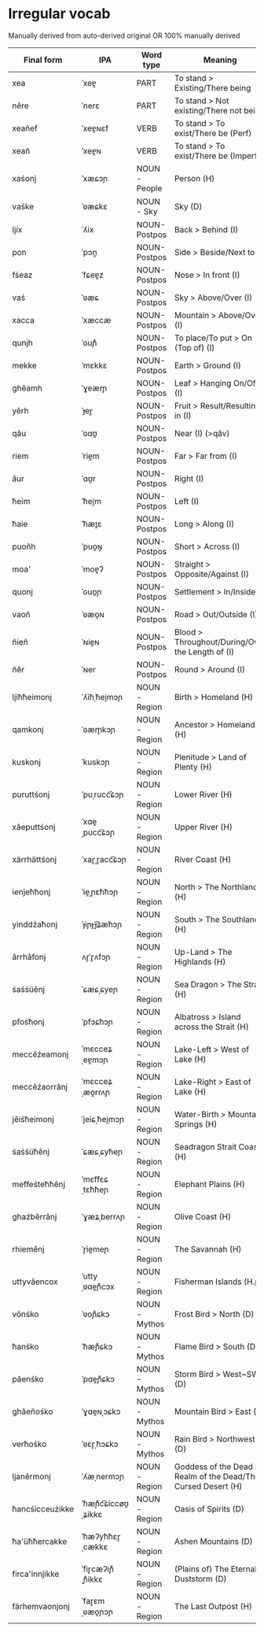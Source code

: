 
# Irregular vocab

Manually derived from auto-derived original OR 100% manually derived

|Final form|IPA|Word type|Meaning|Original form|Middle Form|Regular Form|
|---|---|---|---|---|---|---|
|xea|ˈxeɐ̯|PART|To stand > Existing/There being|xê|ˈxiː|arrhea|
|nêre|ˈnerɛ|PART|To stand > Not existing/There not being|jîxê|ˈjĩɣɘː|nêre|
|xeañef|ˈxeɐ̯ɴɛf|VERB|To stand > To exist/There be (Perf)|xêñef|ˈxiːŋɐf|arrheañef|
|xeañ|ˈxeɐ̯ɴ|VERB|To stand > To exist/There be (Imperf)|xêñ|ˈxiːŋ|arrheañ|
|xaśonj|ˈxæɕɔɲ|NOUN - People|Person (H)|xelakân|ˈxɛɬkɑːn|arrhaśonj|
|vaśke|ˈʋæɕkɛ|NOUN - Sky|Sky (D)|valanâtoche|ˈvæɬˌn̥aːd̚d͡ʒɐ|vaśnjaogge|
|ljix|ˈʎix|NOUN-Postpos|Back > Behind (I)|lijam|ˈliççæm̥|ljixxamh|
|pon|ˈpɔn̥|NOUN-Postpos|Side > Beside/Next to (I)|ponhen|ˈpɔn̥ħɐn̥|ponħonjh|
|fśeaz|ˈfɕeɐ̯z|NOUN-Postpos|Nose > In front (I)|flezchâma|ˈfɬɛːzˌd͡ʒaːmæ|fśeazgaoma|
|vaś|ˈʋæɕ|NOUN-Postpos|Sky > Above/Over (I)|valanâton|ˈvæɬˌn̥aːd̚ɐn̥|vaśnjaonjenjh|
|xacca|ˈxæccæ|NOUN-Postpos|Mountain > Above/Over (I)|xetaq|ˈxɛt̚tæq̚|arrhacca|
|qunjh|ˈɢuɲ̊|NOUN-Postpos|To place/To put > On (Top of) (I)|qutun|ˈqut̚tun̥|quttunjh|
|mekke|ˈmɛkkɛ|NOUN-Postpos|Earth > Ground (I)|metireqiche|ˈmɛʈ̚ˌɛq̚t͡ʃɐ|me'ekke|
|ghêamh|ˈɣeæm̥|NOUN-Postpos|Leaf > Hanging On/Off (I)|gêam|ˈɣiːæm̥|arrêamh|
|yêrh|ˈɟer̥|NOUN-Postpos|Fruit > Result/Resulting in (I)|ixeha|ˈʔixħæ|yêrħa|
|qâu|ˈɢɑʊ̯|NOUN-Postpos|Near (I) (>qâv)|âve|ˈʔaːvɐ|qâuo|
|riem|ˈrie̯m|NOUN-Postpos|Far > Far from (I)|rêmuh|ˈriːmuħ|erriemüħ|
|âur|ˈɑʊ̯r|NOUN-Postpos|Right (I)|ghug|ˈɐʊ̯ɣ|âur|
|ħeim|ˈħei̯m|NOUN-Postpos|Left (I)|ighêmpi|ˈʔiħˌħɨːmbi|yiħħeimbi|
|ħaie|ˈħæɪ̯ɛ|NOUN-Postpos|Long > Along (I)|ukhae|ˈʔuk̚ˌħæʔɐ|qu'ħa'e|
|puoñh|ˈpuo̯ɴ̥|NOUN-Postpos|Short > Across (I)|pûvloñ|ˈpũːvlɐŋ̊|pumvljoñh|
|moa'|ˈmoɐ̯ʔ|NOUN-Postpos|Straight > Opposite/Against (I)|mughet|ˈmuɐ̯ɐːt̚|moaoa'|
|quonj|ˈɢuo̯ɲ|NOUN-Postpos|Settlement > In/Inside (I)|qutunân|ˈqut̚n̥ɑːn|qu'njonj|
|vaoñ|ˈʋæo̯ɴ|NOUN-Postpos|Road > Out/Outside (I)|vâkutsan|ˈvaːg̚d͡ðæn̥|vaoñdvanjh|
|ñieñ|ˈɴie̯ɴ|NOUN-Postpos|Blood > Throughout/During/Over the Length of (I)|êvñêka|ˈjeːvˌŋiːg̚æ|jêñieña|
|ñêr|ˈɴer|NOUN-Postpos|Round > Around (I)|ñîxe|ˈŋĩɣɐ|ñêra|
|ljiħħeimonj|ˈʎiħˌħei̯mɔɲ|NOUN - Region|Birth > Homeland (H)|lihêmjân|ˈliħˌħɨːmjɑːn|ljiħħeimghonj|
|qamkonj|ˈɢæm̥kɔɲ|NOUN - Region|Ancestor > Homeland (H)|qamichân|ˈqæm̥t͡ʃɑːn|qamkonj|
|kuskonj|ˈkuskɔɲ|NOUN - Region|Plenitude > Land of Plenty (H)|chusochân|ˈt͡ʃust͡ʃɑːn|kuskonj|
|puruttśonj|ˈpuˌrucc͡ɕɔɲ|NOUN - Region|Lower River (H)|pûrukzân|ˈpũːˌruk̚sɑːn|puruttśonj|
|xâeputtśonj|ˈxɑe̯ˌpucc͡ɕɔɲ|NOUN - Region|Upper River (H)|xâpukzân|ˈxaːˌpuk̚sɑːn|ârrhâeputtśonj|
|xärrhättśonj|ˈxar̥ˌr̥acc͡ɕɔɲ|NOUN - Region|River Coast (H)|xagakzân|ˈxæxˌxæk̚sɑːn|arrhärrhättśonj|
|ienjeħħonj|ˈie̯ˌɲɛħħɔɲ|NOUN - Region|North > The Northlands (H)|gjîehân|ˈʝĩːˌɛħħɑːn|ienjeħħonj|
|yinddźaħonj|ˈɟiɲɟˌɟ͡ʑæħɔɲ|NOUN - Region|South > The Southlands (H)|îksâhân|ˈʔĩːg̚ˌzaħɑːn|yinddźaħonj|
|ârrhâfonj|ʌr̥ˈr̥ʌfɔɲ|NOUN - Region|Up-Land > The Highlands (H)|xâfân|ˈxafɑːn|ârrhâfonj|
|śaśśüênj|ˈɕæɕˌɕyeɲ|NOUN - Region|Sea Dragon > The Strait (H)|ksalêvôn|ˈksæɬˌɬiːvɘːn|śaśśüênj|
|pfośħonj|ˈpfɔɕħɔɲ|NOUN - Region|Albatross > Island across the Strait (H)|pwolvân|ˈpɸɔɬfɑːn|pfośħonj|
|meccêźeamonj|ˈmɛcceʑˌeɐ̯mɔɲ|NOUN - Region|Lake-Left > West of Lake (H)|metêzghêmân|ˈmɛt̚tɘːzˌɐːmɑːn|meccêźeamonj|
|meccêźaorrânj|ˈmɛcceʑˌæo̯rrʌɲ|NOUN - Region|Lake-Right > East of Lake (H)|metêzghugân|ˈmɛt̚tɘːzˌɐʊ̯ɣɣɑːn|meccêźaorrânj|
|jêiśħeimonj|ˈjeiɕˌħei̯mɔɲ|NOUN - Region|Water-Birth > Mountain Springs (H)|êvilhêmân|ˈjeːviɬˌħɨːmɑːn|jêiśħeimonj|
|śaśśüħênj|ˈɕæɕˌɕyħeɲ|NOUN - Region|Seadragon Strait Coast (H)|ksalêvehôn|ˈksæɬˌɬiːvɘːn|śaśśüênj|
|meffeśteħħênj|ˈmɛffɛɕˌtɛħħeɲ|NOUN - Region|Elephant Plains (H)|metvostrehôn|ˈmɛt̚fɐsˌʈɛħħɘːn|me'feśteħħênj|
|ghaźbêrrânj|ˈɣæʑˌberrʌɲ|NOUN - Region|Olive Coast (H)|gezpixagân|ˈɣɛːzˌbiɣɣɑːn|arraźbêrrânj|
|rhiemênj|ˈr̥ie̯meɲ|NOUN - Region|The Savannah (H)|qrêpehôn|ˈqr̥iːb̚ɘːn|rhiemênj|
|uttyvâencox|ˈuttyˌʋɑe̯ɲ̊cɔx|NOUN - Region|Fisherman Islands (H.pl)|kuktrîkêwehantoj|ˈkuk̚ʈiːkɘːwˌɑɛ̯n̥tɐç|uttiouâencox|
|vônśko|ˈʋoɲ̊ɕkɔ|NOUN - Mythos|Frost Bird > North (D)|ôtêwpûholche|ˈwoːd̚ɘːwbuːˌħɔɬt͡ʃɐ|vônjoubuħośko|
|ħanśko|ˈħæɲ̊ɕkɔ|NOUN - Mythos|Flame Bird > South (D)|hanemîpûholche|ˈħæn̥m̥iːpuːˌħɔɬt͡ʃɐ|ħanjmipüħośko|
|pâenśko|ˈpɑe̯ɲ̊ɕkɔ|NOUN - Mythos|Storm Bird > West~SW (D)|pâtakpûholche|ˈpaːd̚æk̚puːˌħɔɬt͡ʃɐ|pâenjappuħośko|
|ghâeñośko|ˈɣɑe̯ɴˌɔɕkɔ|NOUN - Mythos|Mountain Bird > East (D)|gjâñtaqpûholche|ˈʝaːŋdæq̚puːˌħɔɬt͡ʃɐ|ghâeñoyappuħośko|
|verħośko|ˈʋɛr̥ˌħɔɕkɔ|NOUN - Mythos|Rain Bird > Northwest (D)|verjâpûholche|ˈvɛr̥çɑːpuːˌħɔɬt͡ʃɐ|verxopüħośko|
|ljanêrmonj|ˈʎæˌnermɔɲ|NOUN - Region|Goddess of the Dead > Realm of the Dead/The Cursed Desert (H)|lakîxamân|ˈlæk̚ˌkĩɣmɑːn|ljanêrmonj|
|ħancśicceuźikke|ˈħæɲ̊c͡ɕiccøʊ̯ˌʑikkɛ|NOUN - Region|Oasis of Spirits (D)|hanvalitetêvziche|ˈħæn̥fɬit̚tɘːvˌzit̚t͡ʃɐ|ħanħśicceuźikke|
|ħa'üħħercakke|ˈħæʔyħħɛr̥ˌcækkɛ|NOUN - Region|Ashen Mountains (D)|hauhîxetaqiche|ˈħæʔuħħɨxˌtæq̚t͡ʃɐ|ħa'üħħerhacakke|
|firca'innjikke|ˈfir̥cæʔiɲ̊ˌɲ̊ikkɛ|NOUN - Region|(Plains of) The Eternal Duststorm (D)|firêmtaitoniche|ˈfir̥r̥ɘːmdæʔit̚ˌn̥it̚t͡ʃɐ|firrhêmya'i'njikke|
|färhemvaonjonj|ˈfar̥ɛmˌʋæo̯ɲɔɲ|NOUN - Region|The Last Outpost (H)|faxrêmfânân|ˈfæxr̥ɘːmˌvaːnɑːn|färhemvaonjonj|
